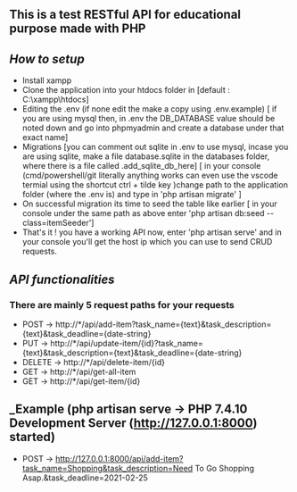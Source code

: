 ## This is a test RESTful API for educational purpose made with PHP 

## _How to setup_
 -  Install xampp
 - Clone the application into your htdocs folder in [default : C:\xampp\htdocs]
 - Editing the .env (if none edit the make a copy using .env.example) [ if you are using mysql then, in .env the DB_DATABASE value should be noted down and go into phpmyadmin and create a database under that exact name]
 - Migrations [you can comment out sqlite in .env to use mysql, incase you are using sqlite, make a file database.sqlite in the databases folder, where there is a file called .add_sqlite_db_here] [ in your console (cmd/powershell/git literally anything works can even use the vscode termial using the shortcut ctrl + tilde key )change path to the application folder (where the .env is) and type in 'php artisan migrate' ] 
 - On successful migration its time to seed the table like earlier [ in your console under the same path as above enter 'php artisan db:seed --class=itemSeeder']
 - That's it ! you have a working API now, enter 'php artisan serve' and in your console you'll get the host ip which you can use to send CRUD requests.


 ## _API functionalities_
 ### There are mainly 5 request paths for your requests
  - POST -> http://*/api/add-item?task_name={text}&task_description={text}&task_deadline={date-string}
  - PUT -> http://*/api/update-item/{id}?task_name={text}&task_description={text}&task_deadline={date-string}
  - DELETE -> http://*/api/delete-item/{id}
  - GET -> http://*/api/get-all-item
  - GET -> http://*/api/get-item/{id}


## _Example (php artisan serve -> PHP 7.4.10 Development Server (http://127.0.0.1:8000) started)
 - POST -> http://127.0.0.1:8000/api/add-item?task_name=Shopping&task_description=Need To Go Shopping Asap.&task_deadline=2021-02-25